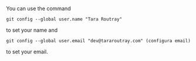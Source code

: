 You can use the command

```
git config --global user.name "Tara Routray"
```
to set your name
and

```
git config --global user.email "dev@tararoutray.com" (configura email)
```
to set your email.
